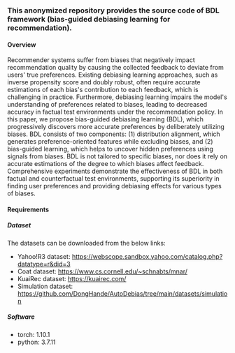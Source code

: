 ### This anonymized repository provides the source code of BDL framework (bias-guided debiasing learning for recommendation).


#### Overview
Recommender systems suffer from biases that negatively impact recommendation quality by causing the collected feedback to deviate from users' true preferences. Existing debiasing learning approaches, such as inverse propensity score and doubly robust, often require accurate estimations of each bias's contribution to each feedback, which is challenging in practice. Furthermore, debiasing learning impairs the model's understanding of preferences related to biases, leading to decreased accuracy in factual test environments under the recommendation policy. In this paper, we propose bias-guided debiasing learning (BDL), which progressively discovers more accurate preferences by deliberately utilizing biases. BDL consists of two components: (1) distribution alignment, which generates preference-oriented features while excluding biases, and (2) bias-guided learning, which helps to uncover hidden preferences using signals from biases. BDL is not tailored to specific biases, nor does it rely on accurate estimations of the degree to which biases affect feedback. Comprehensive experiments demonstrate the effectiveness of BDL in both factual and counterfactual test environments, supporting its superiority in finding user preferences and providing debiasing effects for various types of biases.


#### Requirements
##### Dataset
The datasets can be downloaded from the below links:
- Yahoo!R3 dataset: https://webscope.sandbox.yahoo.com/catalog.php?datatype=r&did=3
- Coat dataset: https://www.cs.cornell.edu/~schnabts/mnar/
- KuaiRec dataset: https://kuairec.com/
- Simulation dataset: https://github.com/DongHande/AutoDebias/tree/main/datasets/simulation

##### Software
- torch: 1.10.1
- python: 3.7.11